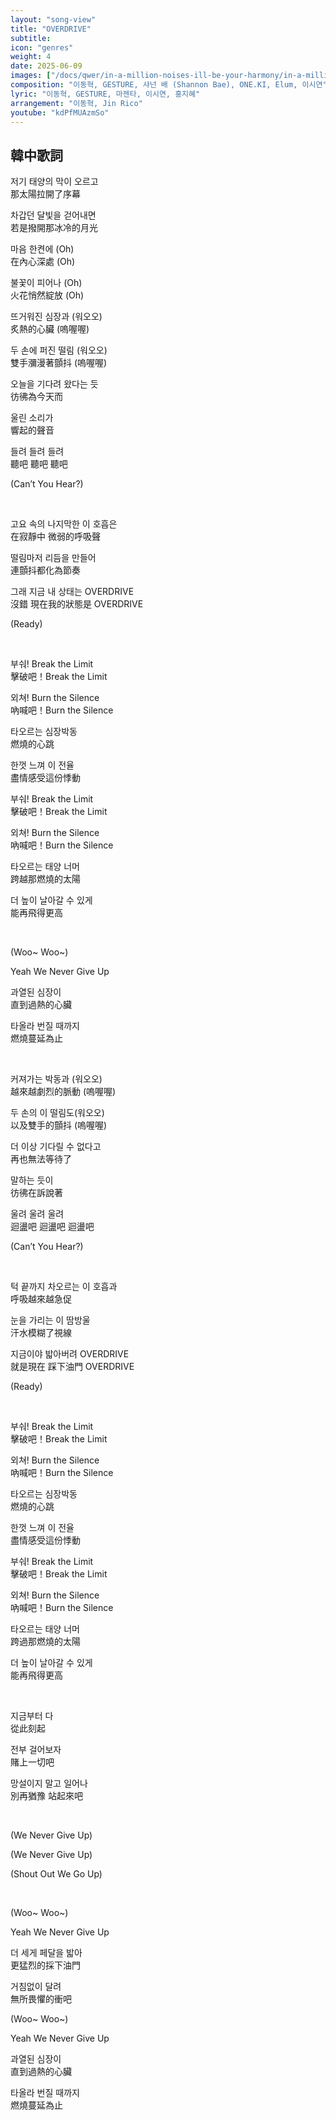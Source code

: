 ```yaml
---
layout: "song-view"
title: "OVERDRIVE"
subtitle:
icon: "genres"
weight: 4
date: 2025-06-09
images: ["/docs/qwer/in-a-million-noises-ill-be-your-harmony/in-a-million-noises-ill-be-your-harmony.jpg"]
composition: "이동혁, GESTURE, 샤넌 배 (Shannon Bae), ONE.KI, Elum, 이시연"
lyric: "이동혁, GESTURE, 마젠타, 이시연, 홍지혜"
arrangement: "이동혁, Jin Rico"
youtube: "kdPfMUAzmSo"
---
```


## 韓中歌詞

저기 태양의 막이 오르고  
那太陽拉開了序幕  

차갑던 달빛을 걷어내면  
若是撥開那冰冷的月光  

마음 한켠에 (Oh)  
在內心深處 (Oh)  

불꽃이 피어나 (Oh)  
火花悄然綻放 (Oh)  

뜨거워진 심장과 (워오오)  
炙熱的心臟 (嗚喔喔)  

두 손에 퍼진 떨림 (워오오)  
雙手瀰漫著顫抖 (嗚喔喔)  

오늘을 기다려 왔다는 듯  
彷彿為今天而  

울린 소리가  
響起的聲音  

들려 들려 들려  
聽吧 聽吧 聽吧  

(Can’t You Hear?)  

<br>

고요 속의 나지막한 이 호흡은  
在寂靜中 微弱的呼吸聲  

떨림마저 리듬을 만들어  
連顫抖都化為節奏  

그래 지금 내 상태는 OVERDRIVE  
沒錯 現在我的狀態是 OVERDRIVE  

(Ready)  

<br>

부숴! Break the Limit  
擊破吧！Break the Limit  

외쳐! Burn the Silence  
吶喊吧！Burn the Silence  

타오르는 심장박동  
燃燒的心跳  

한껏 느껴 이 전율  
盡情感受這份悸動  

부숴! Break the Limit  
擊破吧！Break the Limit  

외쳐! Burn the Silence  
吶喊吧！Burn the Silence  

타오르는 태양 너머  
跨越那燃燒的太陽  

더 높이 날아갈 수 있게  
能再飛得更高  

<br>

(Woo~ Woo~)  

Yeah We Never Give Up  

과열된 심장이  
直到過熱的心臟  

타올라 번질 때까지  
燃燒蔓延為止  

<br>

커져가는 박동과 (워오오)  
越來越劇烈的脈動 (嗚喔喔)  

두 손의 이 떨림도(워오오)  
以及雙手的顫抖 (嗚喔喔)  

더 이상 기다릴 수 없다고  
再也無法等待了  

말하는 듯이  
彷彿在訴說著  

울려 울려 울려  
迴盪吧 迴盪吧 迴盪吧  

(Can’t You Hear?)  

<br>

턱 끝까지 차오르는 이 호흡과  
呼吸越來越急促  

눈을 가리는 이 땀방울  
汗水模糊了視線  

지금이야 밟아버려 OVERDRIVE  
就是現在 踩下油門 OVERDRIVE  

(Ready)  

<br>

부숴! Break the Limit  
擊破吧！Break the Limit  

외쳐! Burn the Silence  
吶喊吧！Burn the Silence  

타오르는 심장박동  
燃燒的心跳  

한껏 느껴 이 전율  
盡情感受這份悸動  

부숴! Break the Limit  
擊破吧！Break the Limit  

외쳐! Burn the Silence  
吶喊吧！Burn the Silence  

타오르는 태양 너머  
跨過那燃燒的太陽  

더 높이 날아갈 수 있게  
能再飛得更高  

<br>

지금부터 다  
從此刻起  

전부 걸어보자  
賭上一切吧  

망설이지 말고 일어나  
別再猶豫 站起來吧  

<br>

(We Never Give Up)  

(We Never Give Up)  

(Shout Out We Go Up)  

<br>

(Woo~ Woo~)  

Yeah We Never Give Up  

더 세게 페달을 밟아  
更猛烈的採下油門  

거침없이 달려  
無所畏懼的衝吧  

(Woo~ Woo~)  

Yeah We Never Give Up  

과열된 심장이  
直到過熱的心臟  

타올라 번질 때까지  
燃燒蔓延為止  
